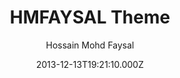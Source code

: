 ---
layout: JamstackTheme
title: HMFAYSAL Theme
github: https://github.com/hmfaysal/Jekyll-HMFAYSAL-Theme
demo: https://hmfaysal.github.io/Jekyll-HMFAYSAL-Theme/
author: Hossain Mohd Faysal
ssg: Jekyll
date: 2013-12-13T19:21:10.000Z
description: A Bold Theme for Jekyll. See demo at
stale: true
---